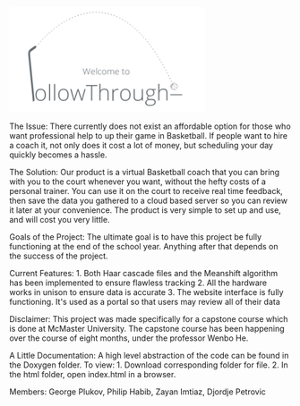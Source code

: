 <img src="\ShotRecognition\resources\followthrough_logo.png" width="350"/>

The Issue:
There currently does not exist an affordable option for those who want professional help to up their game in Basketball. If people want to hire a coach it, not only does it cost a lot of money, but scheduling your day quickly becomes a hassle.

The Solution:
Our product is a virtual Basketball coach that you can bring with you to the court whenever you want, without the hefty costs of a personal trainer. You can use it on the court to receive real time feedback, then save the data you gathered to a cloud based server so you can review it later at your convenience. The product is very simple to set up and use, and will cost you very little.

Goals of the Project:
The ultimate goal is to have this project be fully functioning at the end of the school year. Anything after that depends on the success of the project.

Current Features:
    1. Both Haar cascade files and the Meanshift algorithm has been implemented to ensure flawless tracking
    2. All the hardware works in unison to ensure data is accurate
    3. The website interface is fully functioning. It's used as a portal so that users may review all of their data

Disclaimer:
This project was made specifically for a capstone course which is done at McMaster University. The capstone course has been happening over the course of eight months, under the professor Wenbo He.

A Little Documentation:
A high level abstraction of the code can be found in the Doxygen folder.
To view:
    1. Download corresponding folder for file.
    2. In the html folder, open index.html in a browser.

Members: George Plukov, Philip Habib, Zayan Imtiaz, Djordje Petrovic
